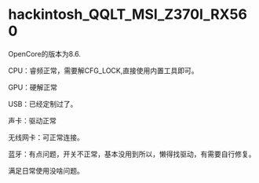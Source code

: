 # hackintosh_QQLT_MSI_Z370I_RX560

OpenCore的版本为8.6.

CPU：睿频正常，需要解CFG_LOCK,直接使用内置工具即可。

GPU：硬解正常

USB：已经定制过了。

声卡：驱动正常

无线网卡：可正常连接。

蓝牙：有点问题，开关不正常，基本没用到所以，懒得找驱动，有需要自行修复。

满足日常使用没啥问题。
